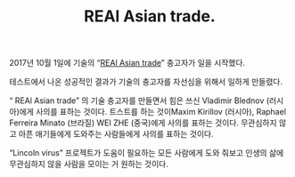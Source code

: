 ﻿---
layout: post

title: REAl Asian trade.
meta: 01.10.2017
cover_img: 2017.10.01/REAl_Asian_trade.png
cover_fit: contain

category: news

lang: kr
ref: real_asian_trade
---

2017년 10월 1일에 기술의 “<a href="https://lincolnvirus.com/kr/ea/real_asian_trade.html" target="_blank">REAl Asian trade</a>” 충고자가 일을 시작했다.

테스트에서 나온 성공적인 결과가 기술의 충고자를 자선심을 위해서 일하게 만들렸다.

“ REAl Asian trade” 의 기술 충고자를 만들면서 힘은 쓰신 Vladimir Blednov (러시아)에게 사의를 표하는 것이다.
트스트를 하는 것이Maxim Kirillov (러시아), Raphael Ferreira Minato (브라질) WEI ZHE (중국)에게 사의를 표하는 것이다.
무관심하지 않고 아픈 애기들에게 도와주는 사람들에게 사의를 표하는 것이다.

“Lincoln virus” 프로젝트가 도움이 필요하는 모든 사람에게 도와 줘보고 인생의 삶에 무관심하지 않을 사람을 모이는 거 원하는 것이다.

